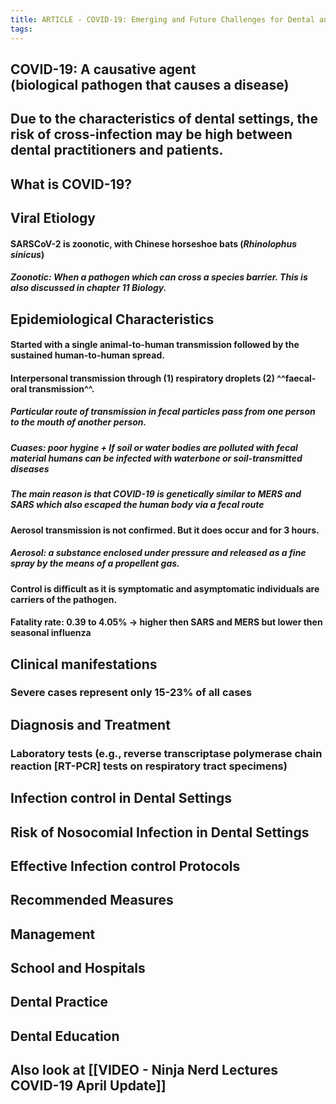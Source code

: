 ```yaml
---
title: ARTICLE - COVID-19: Emerging and Future Challenges for Dental and Oral Medicine
tags:
---
```


## COVID-19: A **causative agent** (biological pathogen that causes a disease)
## Due to the characteristics of dental settings, the risk of cross-infection may be high between dental practitioners and patients.
## **What is COVID-19?**
## **Viral Etiology**
#### SARSCoV-2 is zoonotic, with Chinese horseshoe bats (_Rhinolophus sinicus_)
##### Zoonotic: When a pathogen which can cross a species barrier. This is also discussed in chapter 11 Biology.
## **Epidemiological Characteristics**
#### Started with a single animal-to-human transmission followed by the sustained human-to-human spread.
#### Interpersonal transmission through (1) respiratory droplets (2) ^^faecal-oral transmission^^.
##### Particular route of transmission in fecal particles pass from one person to the mouth of another person.
##### Cuases: poor hygine + If soil or water bodies are polluted with fecal material humans can be infected with waterbone or soil-transmitted diseases
##### The main reason is that COVID-19 is genetically similar to MERS and SARS which also escaped the human body via a fecal route
#### Aerosol transmission is not confirmed. But it does occur and for 3 hours.
##### Aerosol: a substance enclosed under pressure and released as a fine spray by the means of a propellent gas.
#### Control is difficult as it is symptomatic and asymptomatic individuals are carriers of the pathogen.
#### Fatality rate: 0.39 to 4.05% -> higher then SARS and MERS but lower then seasonal influenza
## Clinical manifestations
### Severe cases represent only 15-23% of all cases
## Diagnosis and Treatment
### Laboratory tests (e.g., reverse transcriptase polymerase chain reaction [RT-PCR] tests on respiratory tract specimens)
## Infection control in Dental Settings
## Risk of Nosocomial Infection in Dental Settings
## Effective Infection control Protocols
## **Recommended Measures**
## Management
## School and Hospitals
## Dental Practice
## Dental Education
##
## Also look at [[VIDEO - Ninja Nerd Lectures COVID-19 April Update]]
